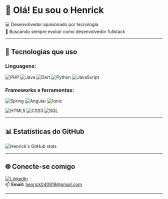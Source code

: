 # 👋 Olá! Eu sou o Henrick

💻 Desenvolvedor apaixonado por tecnologia  
🚀 Buscando sempre evoluir como desenvolvedor fullstack

---

## 🚀 Tecnologias que uso

### Linguagens:
![PHP](https://img.shields.io/badge/PHP-777BB4?logo=php&logoColor=white)
![Java](https://img.shields.io/badge/Java-007396?logo=java&logoColor=white)
![Dart](https://img.shields.io/badge/Dart-0175C2?logo=dart&logoColor=white)
![Python](https://img.shields.io/badge/Python-3776AB?logo=python&logoColor=white)
![JavaScript](https://img.shields.io/badge/JavaScript-F7DF1E?logo=javascript&logoColor=black)


### Frameworks e ferramentas:
![Spring](https://img.shields.io/badge/Spring-6DB33F?logo=spring&logoColor=white)
![Angular](https://img.shields.io/badge/Angular-DD0031?logo=angular&logoColor=white)
![Ionic](https://img.shields.io/badge/Ionic-3880FF?logo=ionic&logoColor=white)

![HTML5](https://img.shields.io/badge/HTML5-E34F26?logo=html5&logoColor=white)
![CSS3](https://img.shields.io/badge/CSS3-1572B6?logo=css3&logoColor=white)
![SQL](https://img.shields.io/badge/SQL-336791?logo=postgresql&logoColor=white)

---

## 📊 Estatísticas do GitHub

![Henrick's GitHub stats](https://github-readme-stats.vercel.app/api?username=HenrickSilva04&show_icons=true&theme=tokyonight)

---

## 🌐 Conecte-se comigo

[![LinkedIn](https://img.shields.io/badge/LinkedIn-blue?logo=linkedin&logoColor=white)](https://www.linkedin.com/in/henrick-silva-ab47a9260)  
📫 **Email:** henrick040919@gmail.com

---
